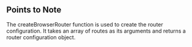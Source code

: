 ## Points to Note
The createBrowserRouter function is used to create the router configuration.
It takes an array of routes as its arguments and returns a router configuration object.